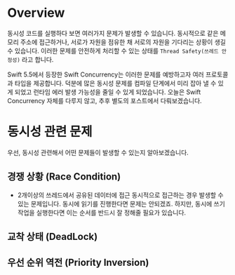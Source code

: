 # Overview

동시성 코드를 실행하다 보면 여러가지 문제가 발생할 수 있습니다. 동시적으로 같은 메모리 주소에 접근하거나, 서로가 자원을 점유한 채 서로의 자원을 기다리는 상황이 생길 수 있습니다. 이러한 문제를 안전하게 처리할 수 있는 상태를 `Thread Safety(쓰레드 안정성)` 라고 합니다.

Swift 5.5에서 등장한 Swift Concurrency는 이러한 문제를 예방하고자 여러 프로토콜과 타입을 제공합니다. 덕분에 많은 동시성 문제를 컴파일 단계에서 미리 잡아 낼 수 있게 되었고 런타임 에러 발생 가능성을 줄일 수 있게 되었습니다. 오늘은 Swift Concurrency 자체를 다루지 않고, 추후 별도의 포스트에서 다뤄보겠습니다.

# 동시성 관련 문제

우선, 동시성 관련해서 어떤 문제들이 발생할 수 있는지 알아보겠습니다.

## 경쟁 상황 (Race Condition)

- 2개이상의 쓰레드에서 공유된 데이터에 접근 동시적으로 접근하는 경우 발생할 수 있는 문제입니다. 동시에 읽기를 진행한다면 문제는 안되겠죠. 하지만, 동시에 쓰기 작업을 실행한다면 이는 순서를 반드시 잘 정해줄 필요가 있습니다.

## 교착 상태 (DeadLock)



## 우선 순위 역전 (Priority Inversion)


